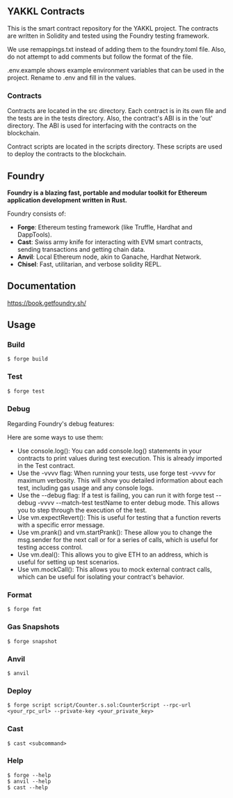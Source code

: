 ## YAKKL Contracts

This is the smart contract repository for the YAKKL project. The contracts are written in Solidity and tested using the Foundry testing framework.

We use remappings.txt instead of adding them to the foundry.toml file. Also, do not attempt to add comments but follow the format of the file.

.env.example shows example environment variables that can be used in the project. Rename to .env and fill in the values.

### Contracts

Contracts are located in the src directory. Each contract is in its own file and the tests are in the tests directory. Also, the contract's ABI is in the 'out' directory. The ABI is used for interfacing with the contracts on the blockchain.

Contract scripts are located in the scripts directory. These scripts are used to deploy the contracts to the blockchain.

## Foundry

**Foundry is a blazing fast, portable and modular toolkit for Ethereum application development written in Rust.**


Foundry consists of:

-   **Forge**: Ethereum testing framework (like Truffle, Hardhat and DappTools).
-   **Cast**: Swiss army knife for interacting with EVM smart contracts, sending transactions and getting chain data.
-   **Anvil**: Local Ethereum node, akin to Ganache, Hardhat Network.
-   **Chisel**: Fast, utilitarian, and verbose solidity REPL.

## Documentation

https://book.getfoundry.sh/

## Usage

### Build

```shell
$ forge build
```

### Test

```shell
$ forge test
```

### Debug

Regarding Foundry's debug features:

Here are some ways to use them:

- Use console.log(): You can add console.log() statements in your contracts to print values during test execution. This is already imported in the Test contract.
- Use the -vvvv flag: When running your tests, use forge test -vvvv for maximum verbosity. This will show you detailed information about each test, including gas usage and any console logs.
- Use the --debug flag: If a test is failing, you can run it with forge test --debug -vvvv --match-test testName to enter debug mode. This allows you to step through the execution of the test.
- Use vm.expectRevert(): This is useful for testing that a function reverts with a specific error message.
- Use vm.prank() and vm.startPrank(): These allow you to change the msg.sender for the next call or for a series of calls, which is useful for testing access control.
- Use vm.deal(): This allows you to give ETH to an address, which is useful for setting up test scenarios.
- Use vm.mockCall(): This allows you to mock external contract calls, which can be useful for isolating your contract's behavior.

### Format

```shell
$ forge fmt
```

### Gas Snapshots

```shell
$ forge snapshot
```

### Anvil

```shell
$ anvil
```

### Deploy

```shell
$ forge script script/Counter.s.sol:CounterScript --rpc-url <your_rpc_url> --private-key <your_private_key>
```

### Cast

```shell
$ cast <subcommand>
```

### Help

```shell
$ forge --help
$ anvil --help
$ cast --help
```
